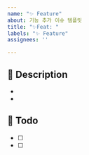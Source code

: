 ```yaml
---
name: "✨ Feature"
about: 기능 추가 이슈 템플릿
title: "✨Feat: "
labels: "✨ Feature"
assignees: ''

---
```


## 📌 Description
-
-

##  :memo: Todo
- [ ]
- [ ]
